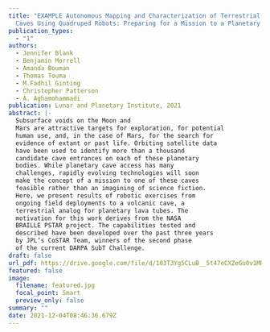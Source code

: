 ```yaml
---
title: "EXAMPLE Autonomous Mapping and Characterization of Terrestrial Lava
  Caves Using Quadruped Robots: Preparing for a Mission to a Planetary Cave"
publication_types:
  - "1"
authors:
  - Jennifer Blank
  - Benjamin Morrell
  - Amanda Bouman
  - Thomas Touma
  - M.Fadhil Ginting
  - Christopher Patterson
  - A. Aghamohammadi
publication: Lunar and Planetary Institute, 2021
abstract: |-
  Subsurface voids on the Moon and
  Mars are attractive targets for exploration, for potential
  human use, and, in the case of Mars, for the search for
  evidence of extant or past life. Orbiting satellite data
  have been used to identify more than a thousand
  candidate cave entrances on each of these planetary
  bodies. While planetary cave access has many
  challenges, rapidly evolving technologies will soon
  make the concept of a mission to one of these caves
  feasible rather than an imagining of science fiction.
  Here, we present results of robotic exercises from
  ongoing field deployments to a volcanic cave, a
  terrestrial analog for planetary lava tubes. The
  motivation for this work derives from the NASA
  BRAILLE PSTAR project. The capabilities tested and
  described have been developed over the past three years
  by JPL’s CoSTAR Team, winners of the second phase
  of the current DARPA SubT Challenge.
draft: false
url_pdf: https://drive.google.com/file/d/103T3Yg5CLuB__5t47eCXZeGu0v1MRKoj/view?usp=sharing
featured: false
image:
  filename: featured.jpg
  focal_point: Smart
  preview_only: false
summary: ""
date: 2021-12-04T08:46:36.679Z
---
```

